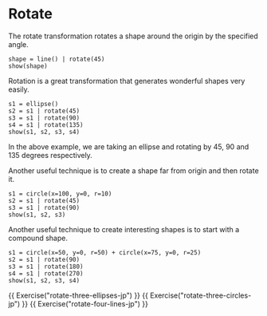 # Rotate

The rotate transformation rotates a shape around the origin by the specified angle.

```{.python .joy .example}
shape = line() | rotate(45)
show(shape)
```

Rotation is a great transformation that generates wonderful shapes very
easily.

```{.python .joy .example}
s1 = ellipse()
s2 = s1 | rotate(45)
s3 = s1 | rotate(90)
s4 = s1 | rotate(135)
show(s1, s2, s3, s4)
```

In the above example, we are taking an ellipse and rotating by 45, 90
and 135 degrees respectively.

Another useful technique is to create a shape far from origin and then rotate it.

```{.python .joy .example}
s1 = circle(x=100, y=0, r=10)
s2 = s1 | rotate(45)
s3 = s1 | rotate(90)
show(s1, s2, s3)
```

Another useful technique to create interesting shapes is to start with a
compound shape.


```{.python .joy .example}
s1 = circle(x=50, y=0, r=50) + circle(x=75, y=0, r=25)
s2 = s1 | rotate(90)
s3 = s1 | rotate(180)
s4 = s1 | rotate(270)
show(s1, s2, s3, s4)
```

{{ Exercise("rotate-three-ellipses-jp") }}
{{ Exercise("rotate-three-circles-jp") }}
{{ Exercise("rotate-four-lines-jp") }}
